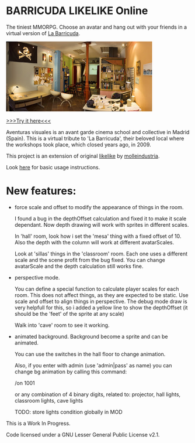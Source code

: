 # BARRICUDA LIKELIKE Online

The tiniest MMORPG. Choose an avatar and hang out with your friends in a virtual version of [La Barricuda](http://labarricuda.blogspot.com/2006/10/instalaciones.html). 

![](Panorama_barricuda.jpg) 


<a href="http://barricuda-likelike.glitch.me" target="_blank">>>>Try it here<<<</a>

Aventuras visuales is an avant garde cinema school and collective in Madrid (Spain). This is a virtual tribute to 'La Barricuda', their beloved local where the workshops took place, which closed years ago, in 2009.

This project is an extension of original [likelike](https://github.com/molleindustria/likelike-online) by [molleindustria](molleindustria.org). 

Look [here](https://github.com/molleindustria/likelike-online#readme) for basic usage instructions.


# New features:  

* force scale and offset to modify the appearance of things in the room.

    I found a bug in the depthOffset calculation and fixed it to make it scale dependant. Now depth drawing will work with sprites in different scales. 

    In 'hall' room, look how i set the 'mesa' thing with a fixed offset of 10. Also the depth with the column will work at different avatarScales.

    Look at 'sillas' things in the 'classroom' room. Each one uses a different scale and the scene profit from the bug fixed. You can change avatarScale and the depth calculation still works fine.

* perspective mode. 

    You can define a special function to calculate player scales for each room. This does not affect things, as they are expected to be static. Use scale and offset to align things in perspective. The debug mode draw is very helpfull for this, so i added a yellow line to show the depthOffset (it should be the 'feet' of the sprite at any scale)

    Walk into 'cave' room to see it working.

* animated background.  Background become a sprite and can be animated.

    You can use the switches in  the hall floor to change animation.

    Also, if you enter with admin (use 'admin|pass' as name) you can change bg animation by calling this command:

    /on 1001

    or any combination of 4 binary digits, related to:   projector, hall lights, classroom lights, cave lights

    TODO: store lights condition globally in MOD


This is a Work In Progress. 




Code licensed under a GNU Lesser General Public License v2.1.

